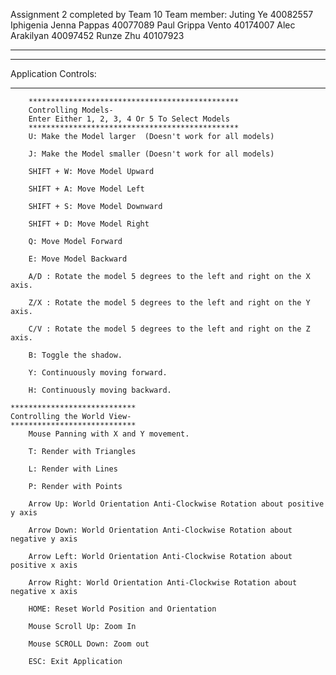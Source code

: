 Assignment 2 completed by Team 10
Team member:
Juting Ye 40082557
Iphigenia Jenna Pappas 40077089
Paul Grippa Vento 40174007
Alec Arakilyan 40097452 
Runze Zhu 40107923
***			***			***			***			***
***********************
Application Controls:
***********************
		***********************************************
		Controlling Models-
		Enter Either 1, 2, 3, 4 Or 5 To Select Models
		***********************************************
		U: Make the Model larger  (Doesn't work for all models)

		J: Make the Model smaller (Doesn't work for all models)
		
		SHIFT + W: Move Model Upward

		SHIFT + A: Move Model Left

		SHIFT + S: Move Model Downward

		SHIFT + D: Move Model Right

		Q: Move Model Forward

		E: Move Model Backward
		
		A/D : Rotate the model 5 degrees to the left and right on the X axis.

		Z/X : Rotate the model 5 degrees to the left and right on the Y axis.

		C/V : Rotate the model 5 degrees to the left and right on the Z axis.

		B: Toggle the shadow.

		Y: Continuously moving forward.

		H: Continuously moving backward.
		
	****************************
	Controlling the World View-
	****************************
		Mouse Panning with X and Y movement.

		T: Render with Triangles

		L: Render with Lines

		P: Render with Points

		Arrow Up: World Orientation Anti-Clockwise Rotation about positive y axis 
		
		Arrow Down: World Orientation Anti-Clockwise Rotation about negative y axis 
		
		Arrow Left: World Orientation Anti-Clockwise Rotation about positive x axis 
		
		Arrow Right: World Orientation Anti-Clockwise Rotation about negative x axis 

		HOME: Reset World Position and Orientation

		Mouse Scroll Up: Zoom In

		Mouse SCROLL Down: Zoom out

		ESC: Exit Application
		
